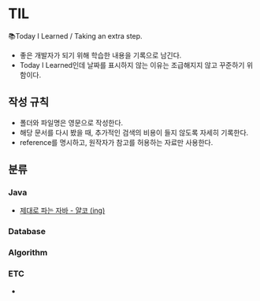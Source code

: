 # TIL
📚Today I Learned / Taking an extra step.

* 좋은 개발자가 되기 위해 학습한 내용을 기록으로 남긴다.
* Today I Learned인데 날짜를 표시하지 않는 이유는 조급해지지 않고 꾸준하기 위함이다.


## 작성 규칙

* 폴더와 파일명은 영문으로 작성한다.
* 해당 문서를 다시 봤을 때, 추가적인 검색의 비용이 들지 않도록 자세히 기록한다.
* reference를 명시하고, 원작자가 참고를 허용하는 자료만 사용한다.

## 분류
### Java
* [제대로 파는 자바 - 얄코 (ing)](https://github.com/ro117-youshin/TIL/tree/master/Java/java-practice-yalco)
### Database

### Algorithm

### ETC
* 
